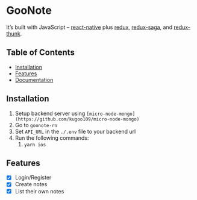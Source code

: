 #  GooNote

It’s built with JavaScript – [react-native](https://facebook.github.io/react-native/) plus [redux](https://redux.js.org/), [redux-saga](https://redux-saga.js.org/), and [redux-thunk](https://github.com/reduxjs/redux-thunk).

## Table of Contents

- [Installation](#installation)
- [Features](#features)
- [Documentation](#documentation)

## Installation

1. Setup backend server using `[micro-node-mongo](https://github.com/kugoo109/micro-node-mongo)`
2. Go to `goonote-rn`
3. Set `API_URL` in the `./.env` file to your backend url
4. Run the following commands:
    1. `yarn ios`

## Features

- [x] Login/Register
- [x] Create notes
- [x] List their own notes
